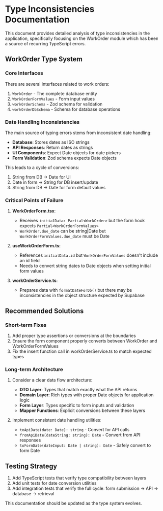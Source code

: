 
# Type Inconsistencies Documentation

This document provides detailed analysis of type inconsistencies in the application, specifically focusing on the WorkOrder module which has been a source of recurring TypeScript errors.

## WorkOrder Type System

### Core Interfaces

There are several interfaces related to work orders:

1. `WorkOrder` - The complete database entity
2. `WorkOrderFormValues` - Form input values
3. `workOrderSchema` - Zod schema for validation
4. `workOrderDbSchema` - Schema for database operations

### Date Handling Inconsistencies

The main source of typing errors stems from inconsistent date handling:

- **Database**: Stores dates as ISO strings
- **API Responses**: Return dates as strings
- **UI Components**: Expect Date objects for date pickers
- **Form Validation**: Zod schema expects Date objects

This leads to a cycle of conversions:
1. String from DB → Date for UI
2. Date in form → String for DB insert/update
3. String from DB → Date for form default values

### Critical Points of Failure

1. **WorkOrderForm.tsx**:
   - Receives `initialData: Partial<WorkOrder>` but the form hook expects `Partial<WorkOrderFormValues>`
   - `WorkOrder.due_date` can be string|Date but `WorkOrderFormValues.due_date` must be Date

2. **useWorkOrderForm.ts**:
   - References `initialData.id` but `WorkOrderFormValues` doesn't include an id field
   - Needs to convert string dates to Date objects when setting initial form values

3. **workOrderService.ts**:
   - Prepares data with `formatDateForDb()` but there may be inconsistencies in the object structure expected by Supabase

## Recommended Solutions

### Short-term Fixes

1. Add proper type assertions or conversions at the boundaries
2. Ensure the form component properly converts between WorkOrder and WorkOrderFormValues
3. Fix the insert function call in workOrderService.ts to match expected types

### Long-term Architecture

1. Consider a clear data flow architecture:
   - **DTO Layer**: Types that match exactly what the API returns
   - **Domain Layer**: Rich types with proper Date objects for application logic
   - **Form Layer**: Types specific to form inputs and validation
   - **Mapper Functions**: Explicit conversions between these layers

2. Implement consistent date handling utilities:
   - `toApiDate(date: Date): string` - Convert for API calls
   - `fromApiDate(dateString: string): Date` - Convert from API responses
   - `toFormDate(dateInput: Date | string): Date` - Safely convert to form Date

## Testing Strategy

1. Add TypeScript tests that verify type compatibility between layers
2. Add unit tests for date conversion utilities
3. Add integration tests that verify the full cycle: form submission → API → database → retrieval

This documentation should be updated as the type system evolves.
